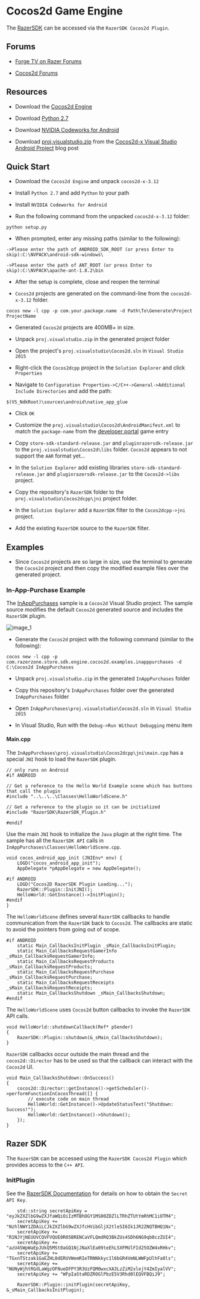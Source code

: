 # Cocos2d Game Engine

The [RazerSDK](https://github.com/razerofficial/razer-sdk-docs) can be accessed via the `RazerSDK Cocos2d Plugin`.

## Forums #

* [Forge TV on Razer Forums](https://insider.razerzone.com/index.php?forums/razer-forge-tv.126/)

* [Cocos2d Forums](http://discuss.cocos2d-x.org/)

## Resources

* Download the [Cocos2d Engine](http://www.cocos2d-x.org/)

* Download [Python 2.7](https://www.python.org/)

* Download [NVIDIA Codeworks for Android](https://developer.nvidia.com/AndroidWorks)

* Download [proj.visualstudio.zip](https://aka.ms/vscocosandroidsample) from the [Cocos2d-x Visual Studio Android Project](https://blogs.msdn.microsoft.com/vcblog/2016/07/12/cocos2d-x-visual-studio-android-project/) blog post

## Quick Start

* Download the `Cocos2d Engine` and unpack `cocos2d-x-3.12`

* Install `Python 2.7` and add `Python` to your path

* Install `NVIDIA Codeworks for Android`

* Run the following command from the unpacked `cocos2d-x-3.12` folder:

```
python setup.py
```

* When prompted, enter any missing paths (similar to the following):

```
->Please enter the path of ANDROID_SDK_ROOT (or press Enter to skip):C:\NVPACK\android-sdk-windows\
 
->Please enter the path of ANT_ROOT (or press Enter to skip):C:\NVPACK\apache-ant-1.8.2\bin
``` 

* After the setup is complete, close and reopen the terminal

* `Cocos2d` projects are generated on the command-line from the `cocos2d-x-3.12` folder.

```
cocos new -l cpp -p com.your.package.name -d Path\To\Generate\Project ProjectName
```

* Generated `Cocos2d` projects are 400MB+ in size.

* Unpack `proj.visualstudio.zip` in the generated project folder

* Open the project's `proj.visualstudio\Cocos2d.sln` in `Visual Studio 2015`

* Right-click the `Cocos2dcpp` project in the `Solution Explorer` and click `Properties`

* Navigate to `Configuration Properties->C/C++->General->Additional Include Directories` and add the path:

```
$(VS_NdkRoot)\sources\android\native_app_glue
```

* Click `OK`

* Customize the `proj.visualstudio\Cocos2d\AndroidManifest.xml` to match the `package-name` from the [developer portal](https://devs.ouya.tv) game entry

* Copy `store-sdk-standard-release.jar` and `pluginrazersdk-release.jar` to the `proj.visualstudio\Cocos2d\libs` folder. `Cocos2d` appears to not support the `AAR` format yet...

* In the `Solution Explorer` add existing libraries `store-sdk-standard-release.jar` and `pluginrazersdk-release.jar` to the `Cocos2d->libs` project.

* Copy the repository's `RazerSDK` folder to the `proj.visualstudio\Cocos2dcpp\jni` project folder.

* In the `Solution Explorer` add a `RazerSDK` filter to the `Cocos2dcpp->jni` project.

* Add the existing `RazerSDK` source to the `RazerSDK` filter.

## Examples 

* Since `Cocos2d` projects are so large in size, use the terminal to generate the `Cocos2d` project and then copy the modified example files over the generated project.

### In-App-Purchase Example

The [InAppPurchases](https://github.com/razerofficial/cocos2d-plugin-razer-sdk/tree/master/InAppPurchases) sample is a `Cocos2d` Visual Studio project. The sample source modifies the default `Cocos2d` generated source and includes the `RazerSDK` plugin.

![image_1](image-md/image_1.png)

* Generate the `Cocos2d` project with the following command (similar to the following):

```
cocos new -l cpp -p com.razerzone.store.sdk.engine.cocos2d.examples.inapppurchases -d C:\Cocos2d InAppPurchases
```

* Unpack `proj.visualstudio.zip` in the generated `InAppPurchases` folder

* Copy this repository's `InAppPurchases` folder over the generated `InAppPurchases` folder

* Open `InAppPurchases\proj.visualstudio\Cocos2d.sln` in `Visual Studio 2015`

* In Visual Studio, Run with the `Debug->Run Without Debugging` menu item

#### Main.cpp

The `InAppPurchases\proj.visualstudio\Cocos2dcpp\jni\main.cpp` has a special `JNI` hook to load the `RazerSDK` plugin.

```
// only runs on Android
#if ANDROID

// Get a reference to the Hello World Example scene which has buttons that call the plugin
#include "..\..\..\Classes\HelloWorldScene.h"

// Get a reference to the plugin so it can be initialized
#include "RazerSDK\RazerSDK_Plugin.h"

#endif
```

Use the main `JNI` hook to initialize the `Java` plugin at the right time. The sample has all the `RazerSDK API` calls in `InAppPurchases\Classes\HelloWorldScene.cpp`.

```
void cocos_android_app_init (JNIEnv* env) {
    LOGD("cocos_android_app_init");
    AppDelegate *pAppDelegate = new AppDelegate();

#if ANDROID
	LOGD("Cocos2D RazerSDK Plugin Loading...");
	RazerSDK::Plugin::InitJNI();
	HelloWorld::GetInstance()->InitPlugin();
#endif
}
```

The `HelloWorldScene` defines several `RazerSDK` callbacks to handle communication from the `RazerSDK` back to `Cocos2d`. The callbacks are static to avoid the pointers from going out of scope.

```
#if ANDROID
	static Main_CallbacksInitPlugin _sMain_CallbacksInitPlugin;
	static Main_CallbacksRequestGamerInfo _sMain_CallbacksRequestGamerInfo;
	static Main_CallbacksRequestProducts _sMain_CallbacksRequestProducts;
	static Main_CallbacksRequestPurchase _sMain_CallbacksRequestPurchase;
	static Main_CallbacksRequestReceipts _sMain_CallbacksRequestReceipts;
	static Main_CallbacksShutdown _sMain_CallbacksShutdown;
#endif
``` 

The `HelloWorldScene` uses `Cocos2d` button callbacks to invoke the `RazerSDK` API calls.

```
void HelloWorld::shutdownCallback(Ref* pSender)
{
	RazerSDK::Plugin::shutdown(&_sMain_CallbacksShutdown);
}
```

`RazerSDK` callbacks occur outside the main thread and the `cocos2d::Director` has to be used so that the callback can interact with the `Cocos2d` UI.

```
void Main_CallbacksShutdown::OnSuccess()
{
	cocos2d::Director::getInstance()->getScheduler()->performFunctionInCocosThread([] {
		// execute code on main thread
		HelloWorld::GetInstance()->UpdateStatusText("Shutdown: Success!");
		HelloWorld::GetInstance()->Shutdown();
	});
}
```

## Razer SDK

The `RazerSDK` can be accessed using the `RazerSDK Cocos2d Plugin` which provides access to the `C++ API`.

### InitPlugin

See the [RazerSDK Documentation](https://github.com/razerofficial/razer-sdk-docs) for details on how to obtain the `Secret API Key`.

```
	std::string secretApiKey = "eyJkZXZlbG9wZXJfaWQiOiIzMTBhOGY1MS00ZDZlLTRhZTUtYmRhMC1iOTM4";
	secretApiKey += "NzhlNWY1ZDAiLCJkZXZlbG9wZXJfcHVibGljX2tleSI6Ik1JR2ZNQTBHQ1Nx";
	secretApiKey += "R1NJYjNEUUVCQVFVQUE0R05BRENCaVFLQmdRQ3BkZUs4SDh6NG9qb0czZUI4";
	secretApiKey += "azU4SWpWaEpJUkQ5MSt0aGQ1NjJNaXlEa09teEhLSXFMUlFId25OZW4xRHkv";
	secretApiKey += "TGxnTStzak1GaEZHL0dERUVWemRIeTRNNkkyc1l6bGR4VmNLWWFpUlhFa0ls";
	secretApiKey += "NUNyWjhtRGdLaWgzOFNueDFPY3R3UzFQM0wxcXA3LzZiM2xlejY4ZmIyalVV";
	secretApiKey += "WFpIaStaRDZROGlPbzE5V3Rhd0lEQVFBQiJ9";

	RazerSDK::Plugin::initPlugin(secretApiKey, &_sMain_CallbacksInitPlugin);
```
